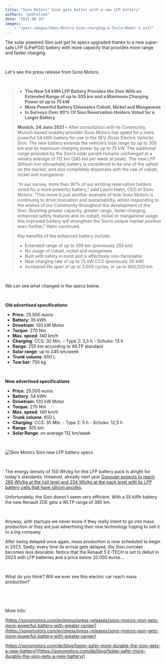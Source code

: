 ```yaml
---
title: "Sono Motors’ Sion gets better with a new LFP battery"
authors: "pedrolima"
date: "2021-06-24"
images: 
    - "/post-images/Sono-Motors-Sion-charging-a-Tesla-Model-S.avif"
---
```


The solar powered Sion just got its specs upgraded thanks to a new super-safe LFP (LiFePO4) battery with more capacity that provides more range and faster charging.

 

Let's see the press release from Sono Motors.

 

> - **The New 54 kWh LFP Battery Provides the Sion With an Extended Range of up to 305 km and a Maximum Charging Power of up to 75 kW**
> - **More Powerful Battery Eliminates Cobalt, Nickel and Manganese**
> - **In Surveys Over 90% Of Sion Reservation Holders Voted for a Larger Battery**
> 
> **Munich, 24 June 2021 –** After consultation with its Community, Munich-based mobility provider Sono Motors has opted for a more powerful 54 kWh battery for use in the SEV (Solar Electric Vehicle) Sion. The new battery extends the vehicle’s total range by up to 305 km and its maximum charging power by up to 75 kW. The additional range provided by the Sion’s solar panels remains unchanged at a weekly average of 112 km (245 km per week at peak). The new LFP (lithium iron phosphate) battery is considered to be one of the safest on the market, and also completely dispenses with the use of cobalt, nickel and manganese.
> 
> “In our survey, more than 90% of our existing reservation holders voted for a more powerful battery,” said Laurin Hahn, CEO of Sono Motors. “This move is just another example of how Sono Motors is continuing to drive innovation and sustainability, whilst responding to the wishes of our Community throughout the development of the Sion. Boasting greater capacity, greater range, faster charging, enhanced safety features and no cobalt, nickel or manganese usage, this improved battery will strengthen the Sion’s unique market position even further,” Hahn continued.
> 
> Key benefits of the enhanced battery include:
> 
> - Extended range of up to 305 km (previously 255 km)
> - No usage of cobalt, nickel and manganese
> - Built with safety in mind and is effectively non-flammable
> - New charging rate of up to 75 kW CCS (previously 50 kW)
> - Increased life span of up to 3,000 cycles, or up to 900,000 km

 

We can see what changed in the specs below.

 

**Old advertised specifications**

- **Price**: 25.500 euros
- **Battery**: 35 kWh
- **Drivetrain**: 120 kW Motor
- **Torque**: 270 Nm
- **Max. speed**: 140 km/h
- **Charging**: CCS: 30 Min. – Type 2: 3,5 h – Schuko: 13 h
- **Range**: 255 km according to WLTP standard
- **Solar range**: up to 245 km/week
- **Trunk volume**: 650 L
- **Tow bar**: 750 kg

 

**New advertised specifications**

- **Price**: 25.500 euros
- **Battery**: 54 kWh
- **Drivetrain**: 120 kW Motor
- **Torque**: 270 Nm
- **Max. speed**: 140 km/h
- **Trunk volume**: 650 L
- **Charging**: CCS: 35 Min. - Type 2: 5 h - Schuko: 12,5 h
- **Range**: 305 km
- **Solar Range**: on average 112 km/week

 

![Sion Motors Sion new LFP battery specs](post-images/Sion-Motors-Sion-new-LFP-battery-specs.avif)

 

The energy density of 150 Wh/kg for this LFP battery pack is alright for today's standards. However, already next year [Guoxuan expects to reach 260 Wh/kg at the cell level and 234 Wh/kg at the pack level with its LFP battery cells that have silicon anodes](/2021/01/10/guoxuan-unveils-a-cobalt-free-lfp-pouch-battery-cell-with-212-wh-kg/).

Unfortunately, the Sion doesn't seem very efficient. With a 55 kWh battery the new Renault ZOE gets a WLTP range of 395 km.

 

Anyway, with startups we never know if they really intent to go into mass production or they are just advertising their new technology hoping to sell it to a big company.

After being delayed once again, mass production is now scheduled to begin in 2023. Sadly, every time its arrival gets delayed, the Sion concept becomes less desirable. Notice that the Renault 5 E-TECH is set to debut in 2023 with LFP batteries and a price below 20.000 euros...

 

What do you think? Will we ever see this electric car reach mass production?

 

 

More info:

[https://sonomotors.com/en/press/press-releases/sono-motors-sion-gets-more-powerful-battery-with-greater-range/](https://sonomotors.com/en/press/press-releases/sono-motors-sion-gets-more-powerful-battery-with-greater-range/)

[https://sonomotors.com/de/blog/faster-safer-more-durable-the-sion-gets-a-new-battery/](https://sonomotors.com/de/blog/faster-safer-more-durable-the-sion-gets-a-new-battery/)
